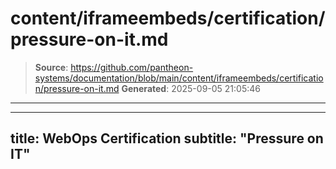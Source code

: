 # content/iframeembeds/certification/pressure-on-it.md

> **Source**: https://github.com/pantheon-systems/documentation/blob/main/content/iframeembeds/certification/pressure-on-it.md
> **Generated**: 2025-09-05 21:05:46

---

---
title: WebOps Certification
subtitle: "Pressure on IT"
---

<Partial file="certification-guide/pressure-on-it.md" />
